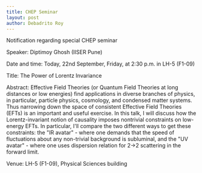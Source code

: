 ```yaml
---
title: CHEP Seminar
layout: post
author: Debadrito Roy
---
```


Notification regarding special CHEP seminar

<!--more-->

Speaker: Diptimoy Ghosh (IISER Pune)
 
Date and time: Today, 22nd September, Friday, at 2:30 p.m. in LH-5 (F1-09)
 
Title: The Power of Lorentz Invariance
 
Abstract:
Effective Field Theories (or Quantum Field Theories at long distances or low energies) find applications in diverse branches of physics, in particular, particle physics, cosmology, and condensed matter systems. Thus narrowing down the space of consistent Effective Field Theories (EFTs) is an important and useful exercise. In this talk, I will discuss how the Lorentz-invariant notion of causality imposes nontrivial constraints on low-energy EFTs.  In particular, I'll compare the two different ways to get these constraints: the "IR avatar" - where one demands that the speed of fluctuations about any non-trivial background is subluminal, and the "UV avatar" - where one uses dispersion relation for 2→2 scattering in the forward limit.
 
Venue: LH-5 (F1-09), Physical Sciences building